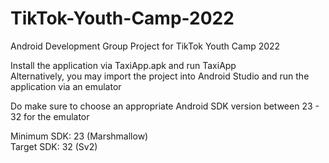 # TikTok-Youth-Camp-2022
Android Development Group Project for TikTok Youth Camp 2022 <br/>

Install the application via TaxiApp.apk and run TaxiApp <br/>
Alternatively, you may import the project into Android Studio and run the application via an emulator <br/>

Do make sure to choose an appropriate Android SDK version between 23 - 32 for the emulator <br/>

Minimum SDK: 23 (Marshmallow) <br/>
Target SDK: 32 (Sv2)

